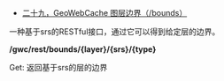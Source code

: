 - [二十九，GeoWebCache  图层边界（/bounds）](https://www.cnblogs.com/chenjq0717/p/12437171.html)

一种基于srs的RESTful接口，通过它可以得到给定层的边界。

**/gwc/rest/bounds/{layer}/{srs}/{type}**

Get: 返回基于srs的层的边界
